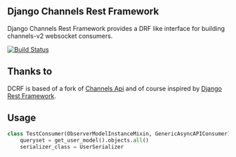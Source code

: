 Django Channels Rest Framework
------------------------------

Django Channels Rest Framework provides a DRF like interface for building channels-v2 websocket consumers.


[![Build Status](https://travis-ci.org/hishnash/djangochannelsrestframework.svg?branch=master)](https://travis-ci.org/hishnash/djangochannelsrestframework)


Thanks to
---------

DCRF is based of a fork of [Channels Api](https://github.com/linuxlewis/channels-api) and of course inspired by [Django Rest Framework](http://www.django-rest-framework.org/).


Usage
-----

```python
class TestConsumer(ObserverModelInstanceMixin, GenericAsyncAPIConsumer):
    queryset = get_user_model().objects.all()
    serializer_class = UserSerializer
```

